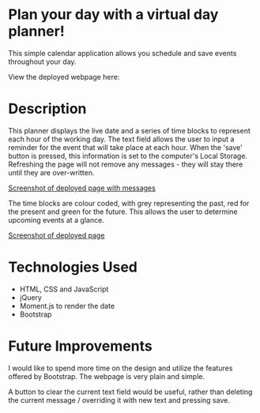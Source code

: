 # Plan your day with a virtual day planner!

This simple calendar application allows you schedule and save events throughout your day.

View the deployed webpage here:

# Description

This planner displays the live date and a series of time blocks to represent each hour of the working day. The text field allows the user to input a reminder for the event that will take place at each hour. When the 'save' button is pressed, this information is set to the computer's Local Storage. Refreshing the page will not remove any messages - they will stay there until they are over-written.

[Screenshot of deployed page with messages](./assets/images/messages-in-local-storage.png)

The time blocks are colour coded, with grey representing the past, red for the present and green for the future. This allows the user to determine upcoming events at a glance.

[Screenshot of deployed page](./assets/images/work-day-screenshot.png)

# Technologies Used

- HTML, CSS and JavaScript
- jQuery
- Moment.js to render the date
- Bootstrap

# Future Improvements

I would like to spend more time on the design and utilize the features offered by Bootstrap. The webpage is very plain and simple.

A button to clear the current text field would be useful, rather than deleting the current message / overriding it with new text and pressing save.
